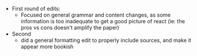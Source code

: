 - First round of edits:
  - Focused on general grammar and content changes, as some information is too inadequate to get a good picture of react (ie: the pros vs cons doesn't amplify the paper)
- Second
  - did a general formatting edit to properly include sources, and make it appear more bookish
